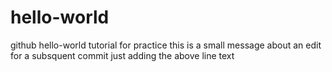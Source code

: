 # hello-world
github hello-world tutorial for practice
this is a small message about an edit for a subsquent commit
just adding the above line text
